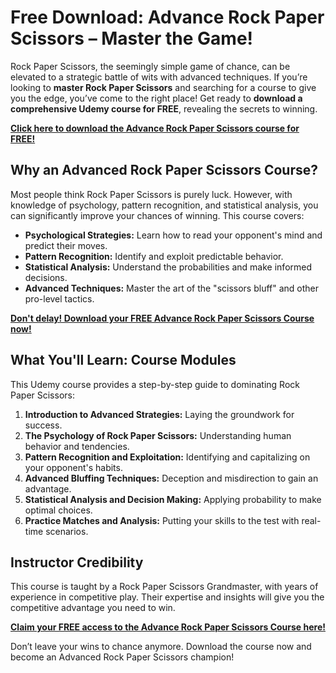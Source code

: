 # Free Download: Advance Rock Paper Scissors – Master the Game!

Rock Paper Scissors, the seemingly simple game of chance, can be elevated to a strategic battle of wits with advanced techniques. If you’re looking to **master Rock Paper Scissors** and searching for a course to give you the edge, you’ve come to the right place! Get ready to **download a comprehensive Udemy course for FREE**, revealing the secrets to winning.

[**Click here to download the Advance Rock Paper Scissors course for FREE!**](https://udemywork.com/advance-rock-paper-scissors)

## Why an Advanced Rock Paper Scissors Course?

Most people think Rock Paper Scissors is purely luck. However, with knowledge of psychology, pattern recognition, and statistical analysis, you can significantly improve your chances of winning. This course covers:

*   **Psychological Strategies:** Learn how to read your opponent's mind and predict their moves.
*   **Pattern Recognition:** Identify and exploit predictable behavior.
*   **Statistical Analysis:** Understand the probabilities and make informed decisions.
*   **Advanced Techniques:** Master the art of the "scissors bluff" and other pro-level tactics.

[**Don't delay! Download your FREE Advance Rock Paper Scissors Course now!**](https://udemywork.com/advance-rock-paper-scissors)

## What You'll Learn: Course Modules

This Udemy course provides a step-by-step guide to dominating Rock Paper Scissors:

1.  **Introduction to Advanced Strategies:** Laying the groundwork for success.
2.  **The Psychology of Rock Paper Scissors:** Understanding human behavior and tendencies.
3.  **Pattern Recognition and Exploitation:** Identifying and capitalizing on your opponent's habits.
4.  **Advanced Bluffing Techniques:** Deception and misdirection to gain an advantage.
5.  **Statistical Analysis and Decision Making:** Applying probability to make optimal choices.
6.  **Practice Matches and Analysis:** Putting your skills to the test with real-time scenarios.

## Instructor Credibility

This course is taught by a Rock Paper Scissors Grandmaster, with years of experience in competitive play. Their expertise and insights will give you the competitive advantage you need to win.

[**Claim your FREE access to the Advance Rock Paper Scissors Course here!**](https://udemywork.com/advance-rock-paper-scissors)

Don’t leave your wins to chance anymore. Download the course now and become an Advanced Rock Paper Scissors champion!

